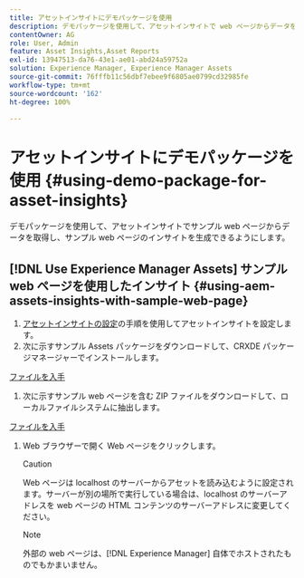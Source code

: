 ```yaml
---
title: アセットインサイトにデモパッケージを使用
description: デモパッケージを使用して、アセットインサイトで web ページからデータを取得し、web ページのインサイトを生成できるようにします。
contentOwner: AG
role: User, Admin
feature: Asset Insights,Asset Reports
exl-id: 13947513-da76-43e1-ae01-abd24a59752a
solution: Experience Manager, Experience Manager Assets
source-git-commit: 76fffb11c56dbf7ebee9f6805ae0799cd32985fe
workflow-type: tm+mt
source-wordcount: '162'
ht-degree: 100%

---
```


# アセットインサイトにデモパッケージを使用 {#using-demo-package-for-asset-insights}

デモパッケージを使用して、アセットインサイトでサンプル web ページからデータを取得し、サンプル web ページのインサイトを生成できるようにします。

## [!DNL Use Experience Manager Assets] サンプル web ページを使用したインサイト  {#using-aem-assets-insights-with-sample-web-page}

1. [アセットインサイトの設定](configure-asset-insights.md)の手順を使用してアセットインサイトを設定します。
1. 次に示すサンプル Assets パッケージをダウンロードして、CRXDE パッケージマネージャーでインストールします。

[ファイルを入手](assets/insightsdemo.zip)

1. 次に示すサンプル web ページを含む ZIP ファイルをダウンロードして、ローカルファイルシステムに抽出します。

[ファイルを入手](assets/demosite.zip)

1. Web ブラウザーで開く Web ページをクリックします。

   >[!CAUTION]
   >
   >Web ページは localhost のサーバーからアセットを読み込むように設定されます。サーバーが別の場所で実行している場合は、localhost のサーバーアドレスを web ページの HTML コンテンツのサーバーアドレスに変更してください。

   >[!NOTE]
   >
   >外部の web ページは、[!DNL Experience Manager] 自体でホストされたものでもかまいません。
